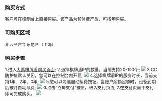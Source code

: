 ### 购买方式
客户可在控制台上直接购买。该产品为预付费产品，可按年购买。

### 可购买区域
非云平台华东地区（上海） 

### 购买步骤
1.进入[大禹棋牌盾购买页面](http://buy.tce.fsphere.cn/cgp_ip);
2.选择棋牌盾IP的数量，当前支持20-100个;
![](http://imgcache.tcecqpoc.fsphere.cn/image/mc.qcloudimg.com/static/img/e6fd886bfa368b440e03e1190a11930f/image.png)
3.CC防护值默认关闭，您可以在控制台内开启;
![](http://imgcache.tcecqpoc.fsphere.cn/image/mc.qcloudimg.com/static/img/fcf5b3ed64962125ad9c9b8612020306/image.png)
4.选择棋牌盾IP的服务时长，当前支持1年、2年、3年;
![](http://imgcache.tcecqpoc.fsphere.cn/image/mc.qcloudimg.com/static/img/f5ce9ccbe37dbef2d655771ba59022b7/image.png)
5.您可以勾选自动续费按钮，当账户余额足够时，设备到期后按月自动续费;
![](http://imgcache.tcecqpoc.fsphere.cn/image/mc.qcloudimg.com/static/img/0eba5461d457ee5d3a5248ba64b40454/image.png)
6.点击“立即支付”按钮，进入支付页面;
7.在支付页面中支付即可完成购买。
![](http://imgcache.tcecqpoc.fsphere.cn/image/mc.qcloudimg.com/static/img/f92cc236d73208cd10cc35cd9687a0f2/image.png)